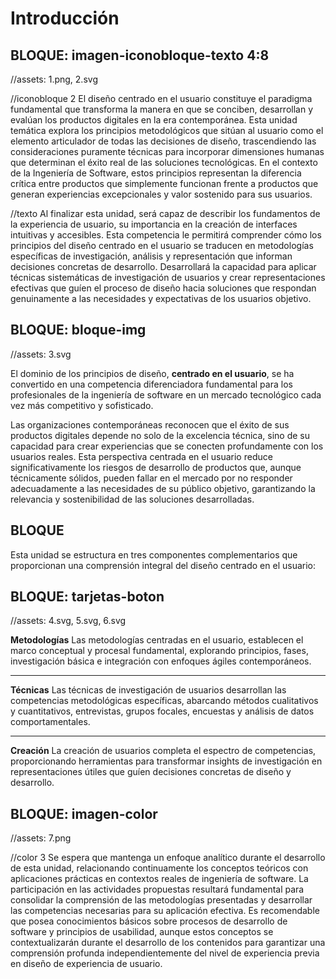 # Introducción

<!-- 
RUTA DE ASSETS: @/assets/curso/intro/
DISEÑO DE REFERENCIA: introduccion.png
-->


## BLOQUE:  imagen-iconobloque-texto 4:8

//assets: 1.png, 2.svg

//iconobloque 2
El diseño centrado en el usuario constituye el paradigma fundamental que transforma la manera en que se conciben, desarrollan y evalúan los productos digitales en la era contemporánea. Esta unidad temática explora los principios metodológicos que sitúan al usuario como el elemento articulador de todas las decisiones de diseño, trascendiendo las consideraciones puramente técnicas para incorporar dimensiones humanas que determinan el éxito real de las soluciones tecnológicas. En el contexto de la Ingeniería de Software, estos principios representan la diferencia crítica entre productos que simplemente funcionan frente a productos que generan experiencias excepcionales y valor sostenido para sus usuarios.

//texto
Al finalizar esta unidad, será capaz de describir los fundamentos de la experiencia de usuario, su importancia en la creación de interfaces intuitivas y accesibles. Esta competencia le permitirá comprender cómo los principios del diseño centrado en el usuario se traducen en metodologías específicas de investigación, análisis y representación que informan decisiones concretas de desarrollo. Desarrollará la capacidad para aplicar técnicas sistemáticas de investigación de usuarios y crear representaciones efectivas que guíen el proceso de diseño hacia soluciones que respondan genuinamente a las necesidades y expectativas de los usuarios objetivo.


## BLOQUE: bloque-img

//assets: 3.svg

El dominio de los principios de diseño, **centrado en el usuario**, se ha convertido en una competencia diferenciadora fundamental para los profesionales de la ingeniería de software en un mercado tecnológico cada vez más competitivo y sofisticado.

Las organizaciones contemporáneas reconocen que el éxito de sus productos digitales depende no solo de la excelencia técnica, sino de su capacidad para crear experiencias que se conecten profundamente con los usuarios reales. Esta perspectiva centrada en el usuario reduce significativamente los riesgos de desarrollo de productos que, aunque técnicamente sólidos, pueden fallar en el mercado por no responder adecuadamente a las necesidades de su público objetivo, garantizando la relevancia y sostenibilidad de las soluciones desarrolladas.


## BLOQUE

Esta unidad se estructura en tres componentes complementarios que proporcionan una comprensión integral del diseño centrado en el usuario:

## BLOQUE: tarjetas-boton

//assets: 4.svg, 5.svg, 6.svg

**Metodologías**
Las metodologías centradas en el usuario, establecen el marco conceptual y procesal fundamental, explorando principios, fases, investigación básica e integración con enfoques ágiles contemporáneos.

---

**Técnicas**
Las técnicas de investigación de usuarios desarrollan las competencias metodológicas específicas, abarcando métodos cualitativos y cuantitativos, entrevistas, grupos focales, encuestas y análisis de datos comportamentales.

---

**Creación**
La creación de usuarios completa el espectro de competencias, proporcionando herramientas para transformar insights de investigación en representaciones útiles que guíen decisiones concretas de diseño y desarrollo.


## BLOQUE: imagen-color

//assets: 7.png

//color 3
Se espera que mantenga un enfoque analítico durante el desarrollo de esta unidad, relacionando continuamente los conceptos teóricos con aplicaciones prácticas en contextos reales de ingeniería de software. La participación en las actividades propuestas resultará fundamental para consolidar la comprensión de las metodologías presentadas y desarrollar las competencias necesarias para su aplicación efectiva. Es recomendable que posea conocimientos básicos sobre procesos de desarrollo de software y principios de usabilidad, aunque estos conceptos se contextualizarán durante el desarrollo de los contenidos para garantizar una comprensión profunda independientemente del nivel de experiencia previa en diseño de experiencia de usuario.